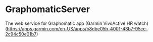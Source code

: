 # GraphomaticServer

The web service for Graphomatic app (Garmin VivoActive HR watch) (https://apps.garmin.com/en-US/apps/b8dbe05b-4001-43b7-95ce-2c94c50e01b7)
